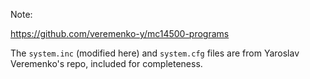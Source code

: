 Note:

https://github.com/veremenko-y/mc14500-programs

The `system.inc` (modified here) and `system.cfg` files are from Yaroslav Veremenko's repo, included for completeness.

